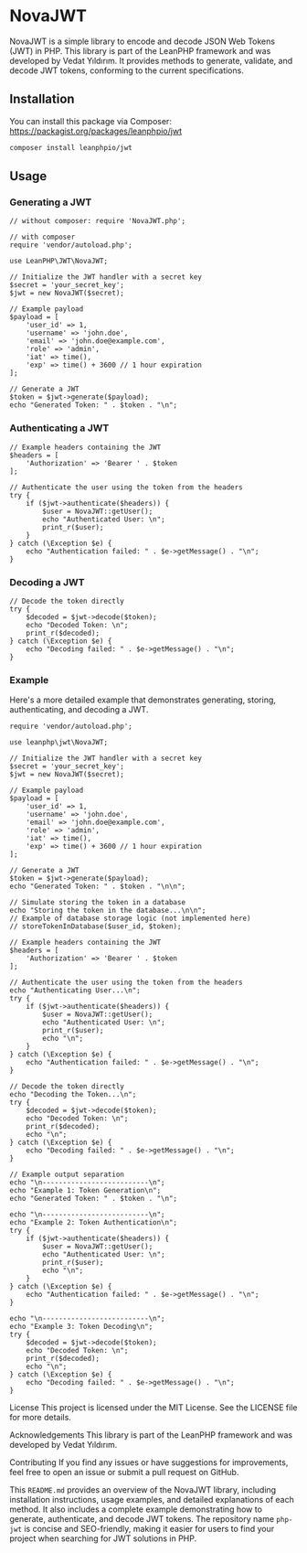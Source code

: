 # NovaJWT
NovaJWT is a simple library to encode and decode JSON Web Tokens (JWT) in PHP. This library is part of the LeanPHP framework and was developed by Vedat Yıldırım. It provides methods to generate, validate, and decode JWT tokens, conforming to the current specifications. 

## Installation

You can install this package via Composer: https://packagist.org/packages/leanphpio/jwt

```bash
composer install leanphpio/jwt
```

## Usage

### Generating a JWT

```
// without composer: require 'NovaJWT.php';

// with composer
require 'vendor/autoload.php';

use LeanPHP\JWT\NovaJWT;

// Initialize the JWT handler with a secret key
$secret = 'your_secret_key';
$jwt = new NovaJWT($secret);

// Example payload
$payload = [
    'user_id' => 1,
    'username' => 'john.doe',
    'email' => 'john.doe@example.com',
    'role' => 'admin',
    'iat' => time(),
    'exp' => time() + 3600 // 1 hour expiration
];

// Generate a JWT
$token = $jwt->generate($payload);
echo "Generated Token: " . $token . "\n";
```

### Authenticating a JWT

```
// Example headers containing the JWT
$headers = [
    'Authorization' => 'Bearer ' . $token
];

// Authenticate the user using the token from the headers
try {
    if ($jwt->authenticate($headers)) {
        $user = NovaJWT::getUser();
        echo "Authenticated User: \n";
        print_r($user);
    }
} catch (\Exception $e) {
    echo "Authentication failed: " . $e->getMessage() . "\n";
}

```

### Decoding a JWT

```
// Decode the token directly
try {
    $decoded = $jwt->decode($token);
    echo "Decoded Token: \n";
    print_r($decoded);
} catch (\Exception $e) {
    echo "Decoding failed: " . $e->getMessage() . "\n";
}
```

### Example

Here's a more detailed example that demonstrates generating, storing, authenticating, and decoding a JWT.

```
require 'vendor/autoload.php';

use leanphp\jwt\NovaJWT;

// Initialize the JWT handler with a secret key
$secret = 'your_secret_key';
$jwt = new NovaJWT($secret);

// Example payload
$payload = [
    'user_id' => 1,
    'username' => 'john.doe',
    'email' => 'john.doe@example.com',
    'role' => 'admin',
    'iat' => time(),
    'exp' => time() + 3600 // 1 hour expiration
];

// Generate a JWT
$token = $jwt->generate($payload);
echo "Generated Token: " . $token . "\n\n";

// Simulate storing the token in a database
echo "Storing the token in the database...\n\n";
// Example of database storage logic (not implemented here)
// storeTokenInDatabase($user_id, $token);

// Example headers containing the JWT
$headers = [
    'Authorization' => 'Bearer ' . $token
];

// Authenticate the user using the token from the headers
echo "Authenticating User...\n";
try {
    if ($jwt->authenticate($headers)) {
        $user = NovaJWT::getUser();
        echo "Authenticated User: \n";
        print_r($user);
        echo "\n";
    }
} catch (\Exception $e) {
    echo "Authentication failed: " . $e->getMessage() . "\n";
}

// Decode the token directly
echo "Decoding the Token...\n";
try {
    $decoded = $jwt->decode($token);
    echo "Decoded Token: \n";
    print_r($decoded);
    echo "\n";
} catch (\Exception $e) {
    echo "Decoding failed: " . $e->getMessage() . "\n";
}

// Example output separation
echo "\n--------------------------\n";
echo "Example 1: Token Generation\n";
echo "Generated Token: " . $token . "\n";

echo "\n--------------------------\n";
echo "Example 2: Token Authentication\n";
try {
    if ($jwt->authenticate($headers)) {
        $user = NovaJWT::getUser();
        echo "Authenticated User: \n";
        print_r($user);
        echo "\n";
    }
} catch (\Exception $e) {
    echo "Authentication failed: " . $e->getMessage() . "\n";
}

echo "\n--------------------------\n";
echo "Example 3: Token Decoding\n";
try {
    $decoded = $jwt->decode($token);
    echo "Decoded Token: \n";
    print_r($decoded);
    echo "\n";
} catch (\Exception $e) {
    echo "Decoding failed: " . $e->getMessage() . "\n";
}

```

License
This project is licensed under the MIT License. See the LICENSE file for more details.

Acknowledgements
This library is part of the LeanPHP framework and was developed by Vedat Yıldırım.

Contributing
If you find any issues or have suggestions for improvements, feel free to open an issue or submit a pull request on GitHub.


This `README.md` provides an overview of the NovaJWT library, including installation instructions, usage examples, and detailed explanations of each method. It also includes a complete example demonstrating how to generate, authenticate, and decode JWT tokens. The repository name `php-jwt` is concise and SEO-friendly, making it easier for users to find your project when searching for JWT solutions in PHP.

